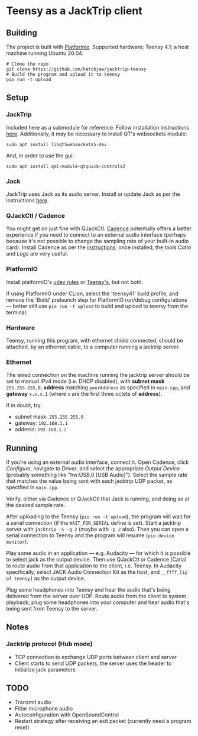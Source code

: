 # Teensy as a JackTrip client

## Building

The project is built with [Platformio](https://platformio.org). 
Supported hardware: Teensy 4.1; a host machine running Ubuntu 20.04.

```shell
# Clone the repo
git clone https://github.com/hatchjaw/jacktrip-teensy
# Build the program and upload it to teensy
pio run -t upload
```

## Setup

### JackTrip

Included here as a submodule for reference. Follow installation 
instructions [here](https://jacktrip.github.io/jacktrip/Build/Linux/).
Additionally, it may be necessary to install QT's websockets module:

```shell
sudo apt install libqt5websockets5-dev
```

And, in order to use the gui:

```shell
sudo apt install qml-module-qtquick-controls2
```

### Jack

JackTrip uses Jack as its audio server. Install or update Jack as per the
instructions 
[here](https://qjackctl.sourceforge.io/qjackctl-index.html#Installation).

### QJackCtl / Cadence

You might get on just fine with QJackCtl.
[Cadence](https://kx.studio/Applications:Cadence) potentially offers a better
experience if you need to connect to an external audio interface (perhaps
because it's not possible to change the sampling rate of your built-in audio
card). Install Cadence as per the 
[instructions](https://github.com/falkTX/Cadence/blob/master/INSTALL.md);
once installed, the tools _Catia_ and _Logs_ are very useful.


### PlatformIO

Install platformIO's 
[udev rules](https://docs.platformio.org/en/latest/core/installation/udev-rules.html)
or [Teensy's](https://www.pjrc.com/teensy/loader_linux.html), but not both.

If using PlatformIO under
CLion, select the 'teensy41' build profile, and remove the 'Build' prelaunch
step for PlatformIO run/debug 
configurations — better still use 
`pio run -t upload` to build and upload to teensy from the terminal.

### Hardware

Teensy, running this program, with ethernet shield connected, should be 
attached, by an ethernet cable, to a computer running a jacktrip server.

### Ethernet

The wired connection on the machine running the jacktrip server should be
set to manual IPv4 mode (i.e. DHCP disabled), with **subnet mask** 
`255.255.255.0`, **address** matching `peerAddress` as specified in `main.cpp`, 
and **gateway** `x.x.x.1` (where `x` are the first three octets of **address**).

If in doubt, try:

- subnet mask: `255.255.255.0`
- gateway: `192.168.1.1`
- address: `192.168.1.2`

## Running

If you're using an external audio interface, connect it. Open Cadence, click 
_Configure_, navigate to _Driver_, and select the appropriate _Output Device_
(probably something like "hw:USB,0 [USB Audio]"). Select the sample rate that
matches the value being sent with each jacktrip UDP packet, as specified in
`main.cpp`.

Verify, either via Cadence or QJackCtl that Jack is running, and 
doing so at the desired sample rate.

After uploading to the Teensy (`pio run -t upload`), the program will wait 
for a serial connection (if the `WAIT_FOR_SERIAL` define is set).
Start a jacktrip server with `jacktrip -S -q 2` (maybe with `-p 2` also).
Then you can open a serial connection to Teensy and the program will
resume (`pio device monitor`).

Play some audio in an application — e.g. Audacity — for which it is possible to 
select jack as the output device. Then use QJackCtl or Cadence (Catia) to route
audio from that application to the client, i.e. Teensy.
In Audacity specifically, select JACK Audio Connection Kit as the host, and
`__ffff_[ip of teensy]` as the output device.

Plug some
headphones into Teensy and hear the audio that's being delivered from the
server over UDP. 
Route audio from the client to system playback; plug some headphones into your 
computer and hear audio that's being sent from Teensy to the server.

## Notes

### Jacktrip protocol (Hub mode)

- TCP connection to exchange UDP ports between client and server
- Client starts to send UDP packets, the server uses the header to initialize jack parameters

[//]: # (- When at least a second client is connected, the server starts broadcasting the mixed audio to everyone.)

## TODO

- Transmit audio
- Filter microphone audio
- Autoconfiguration with OpenSoundControl
- Restart strategy after receiving an exit packet (currently need a program reset)
